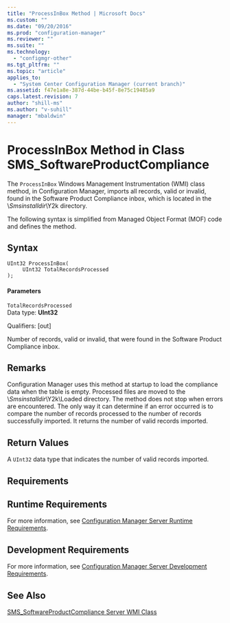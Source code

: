 ```yaml
---
title: "ProcessInBox Method | Microsoft Docs"
ms.custom: ""
ms.date: "09/20/2016"
ms.prod: "configuration-manager"
ms.reviewer: ""
ms.suite: ""
ms.technology:
  - "configmgr-other"
ms.tgt_pltfrm: ""
ms.topic: "article"
applies_to:
  - "System Center Configuration Manager (current branch)"
ms.assetid: f47e1a8e-387d-44be-b45f-8e75c19485a9
caps.latest.revision: 7
author: "shill-ms"
ms.author: "v-suhill"
manager: "mbaldwin"
---
```

# ProcessInBox Method in Class SMS_SoftwareProductCompliance
The `ProcessInBox` Windows Management Instrumentation (WMI) class method, in Configuration Manager, imports all records, valid or invalid, found in the Software Product Compliance inbox, which is located in the \\*Smsinstalldir*\Y2k directory.  

 The following syntax is simplified from Managed Object Format (MOF) code and defines the method.  

## Syntax  

```  
UInt32 ProcessInBox(  
     UInt32 TotalRecordsProcessed  
);  
```  

#### Parameters  
 `TotalRecordsProcessed`  
 Data type: **UInt32**  

 Qualifiers: [out]  

 Number of records, valid or invalid, that were found in the Software Product Compliance inbox.  

## Remarks  
 Configuration Manager uses this method at startup to load the compliance data when the table is empty. Processed files are moved to the \\*Smsinstalldir*\Y2k\Loaded directory. The method does not stop when errors are encountered. The only way it can determine if an error occurred is to compare the number of records processed to the number of records successfully imported. It returns the number of valid records imported.  

## Return Values  
 A `UInt32` data type that indicates the number of valid records imported.  

## Requirements  

## Runtime Requirements  
 For more information, see [Configuration Manager Server Runtime Requirements](../../../develop/core/reqs/server-runtime-requirements.md).  

## Development Requirements  
 For more information, see [Configuration Manager Server Development Requirements](../../../develop/core/reqs/server-development-requirements.md).  

## See Also  
 [SMS_SoftwareProductCompliance Server WMI Class](../../../develop/reference/misc/sms_softwareproductcompliance-server-wmi-class.md)
